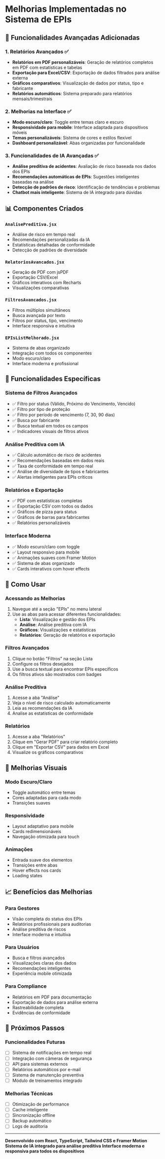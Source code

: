 # Melhorias Implementadas no Sistema de EPIs

## 🚀 Funcionalidades Avançadas Adicionadas

### 1. **Relatórios Avançados** ✅
- **Relatórios em PDF personalizáveis**: Geração de relatórios completos em PDF com estatísticas e tabelas
- **Exportação para Excel/CSV**: Exportação de dados filtrados para análise externa
- **Gráficos comparativos**: Visualização de dados por status, tipo e fabricante
- **Relatórios automáticos**: Sistema preparado para relatórios mensais/trimestrais

### 2. **Melhorias na Interface** ✅
- **Modo escuro/claro**: Toggle entre temas claro e escuro
- **Responsividade para mobile**: Interface adaptada para dispositivos móveis
- **Temas personalizáveis**: Sistema de cores e estilos flexível
- **Dashboard personalizável**: Abas organizadas por funcionalidade

### 3. **Funcionalidades de IA Avançadas** ✅
- **Análise preditiva de acidentes**: Avaliação de risco baseada nos dados dos EPIs
- **Recomendações automáticas de EPIs**: Sugestões inteligentes baseadas na análise
- **Detecção de padrões de risco**: Identificação de tendências e problemas
- **Chatbot mais inteligente**: Sistema de IA integrado para dúvidas

## 📊 Componentes Criados

### `AnalisePreditiva.jsx`
- Análise de risco em tempo real
- Recomendações personalizadas da IA
- Estatísticas detalhadas de conformidade
- Detecção de padrões de diversidade

### `RelatoriosAvancados.jsx`
- Geração de PDF com jsPDF
- Exportação CSV/Excel
- Gráficos interativos com Recharts
- Visualizações comparativas

### `FiltrosAvancados.jsx`
- Filtros múltiplos simultâneos
- Busca avançada por texto
- Filtros por status, tipo, vencimento
- Interface responsiva e intuitiva

### `EPIsListMelhorado.jsx`
- Sistema de abas organizado
- Integração com todos os componentes
- Modo escuro/claro
- Interface moderna e profissional

## 🎯 Funcionalidades Específicas

### **Sistema de Filtros Avançados**
- ✅ Filtro por status (Válido, Próximo do Vencimento, Vencido)
- ✅ Filtro por tipo de proteção
- ✅ Filtro por período de vencimento (7, 30, 90 dias)
- ✅ Busca por fabricante
- ✅ Busca textual em todos os campos
- ✅ Indicadores visuais de filtros ativos

### **Análise Preditiva com IA**
- ✅ Cálculo automático de risco de acidentes
- ✅ Recomendações baseadas em dados reais
- ✅ Taxa de conformidade em tempo real
- ✅ Análise de diversidade de tipos e fabricantes
- ✅ Alertas inteligentes para EPIs críticos

### **Relatórios e Exportação**
- ✅ PDF com estatísticas completas
- ✅ Exportação CSV com todos os dados
- ✅ Gráficos de pizza para status
- ✅ Gráficos de barras para fabricantes
- ✅ Relatórios personalizáveis

### **Interface Moderna**
- ✅ Modo escuro/claro com toggle
- ✅ Layout responsivo para mobile
- ✅ Animações suaves com Framer Motion
- ✅ Sistema de abas organizado
- ✅ Cards interativos com hover effects

## 🔧 Como Usar

### **Acessando as Melhorias**
1. Navegue até a seção "EPIs" no menu lateral
2. Use as abas para acessar diferentes funcionalidades:
   - **Lista**: Visualização e gestão dos EPIs
   - **Análise**: Análise preditiva com IA
   - **Gráficos**: Visualizações e estatísticas
   - **Relatórios**: Geração de relatórios e exportação

### **Filtros Avançados**
1. Clique no botão "Filtros" na seção Lista
2. Configure os filtros desejados
3. Use a busca textual para encontrar EPIs específicos
4. Os filtros ativos são mostrados com badges

### **Análise Preditiva**
1. Acesse a aba "Análise"
2. Veja o nível de risco calculado automaticamente
3. Leia as recomendações da IA
4. Analise as estatísticas de conformidade

### **Relatórios**
1. Acesse a aba "Relatórios"
2. Clique em "Gerar PDF" para criar relatório completo
3. Clique em "Exportar CSV" para dados em Excel
4. Visualize os gráficos comparativos

## 🎨 Melhorias Visuais

### **Modo Escuro/Claro**
- Toggle automático entre temas
- Cores adaptadas para cada modo
- Transições suaves

### **Responsividade**
- Layout adaptativo para mobile
- Cards redimensionáveis
- Navegação otimizada para touch

### **Animações**
- Entrada suave dos elementos
- Transições entre abas
- Hover effects nos cards
- Loading states

## 📈 Benefícios das Melhorias

### **Para Gestores**
- Visão completa do status dos EPIs
- Relatórios profissionais para auditorias
- Análise preditiva de riscos
- Interface moderna e intuitiva

### **Para Usuários**
- Busca e filtros avançados
- Visualizações claras dos dados
- Recomendações inteligentes
- Experiência mobile otimizada

### **Para Compliance**
- Relatórios em PDF para documentação
- Exportação de dados para análise externa
- Rastreabilidade completa
- Evidências de conformidade

## 🚀 Próximos Passos

### **Funcionalidades Futuras**
- [ ] Sistema de notificações em tempo real
- [ ] Integração com câmeras de segurança
- [ ] API para sistemas externos
- [ ] Relatórios automáticos por e-mail
- [ ] Sistema de manutenção preventiva
- [ ] Módulo de treinamentos integrado

### **Melhorias Técnicas**
- [ ] Otimização de performance
- [ ] Cache inteligente
- [ ] Sincronização offline
- [ ] Backup automático
- [ ] Logs de auditoria

---

**Desenvolvido com React, TypeScript, Tailwind CSS e Framer Motion**
**Sistema de IA integrado para análise preditiva**
**Interface moderna e responsiva para todos os dispositivos** 